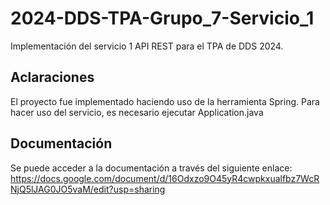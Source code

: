 # 2024-DDS-TPA-Grupo_7-Servicio_1
Implementación del servicio 1 API REST para el TPA de DDS 2024.

## Aclaraciones
El proyecto fue implementado haciendo uso de la herramienta Spring.
Para hacer uso del servicio, es necesario ejecutar Application.java

## Documentación
Se puede acceder a la documentación a través del siguiente enlace:
https://docs.google.com/document/d/16Odxzo9O45yR4cwpkxualfbz7WcRNjQ5lJAG0JO5vaM/edit?usp=sharing
